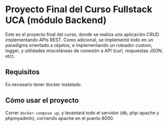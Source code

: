 # Proyecto Final del Curso Fullstack UCA (módulo Backend)

Este es el proyecto final del curso, donde se realiza una aplicación CRUD implementando APIs REST. Como adicional, se implementó todo en un paradigma orientado a objetos, e implementando un ruteador custom, logger, y utilidades misceláneas de conexión a API (curl, respuestas JSON, etc).

## Requisitos

Es necesario tener docker instalado.

## Cómo usar el proyecto

Correr `docker-compose up`, y levantará todo el servidor (db, php-apache y phpmyadmin), corriendo apache en el puerto 8000.
